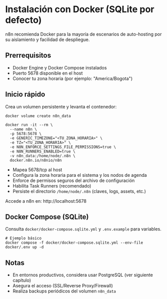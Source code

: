 # Instalación con Docker (SQLite por defecto)

n8n recomienda Docker para la mayoría de escenarios de auto-hosting por su aislamiento y facilidad de despliegue.

## Prerrequisitos
- Docker Engine y Docker Compose instalados
- Puerto 5678 disponible en el host
- Conocer tu zona horaria (por ejemplo: "America/Bogota")

## Inicio rápido

Crea un volumen persistente y levanta el contenedor:

```
docker volume create n8n_data

docker run -it --rm \
  --name n8n \
  -p 5678:5678 \
  -e GENERIC_TIMEZONE="<TU_ZONA_HORARIA>" \
  -e TZ="<TU_ZONA_HORARIA>" \
  -e N8N_ENFORCE_SETTINGS_FILE_PERMISSIONS=true \
  -e N8N_RUNNERS_ENABLED=true \
  -v n8n_data:/home/node/.n8n \
  docker.n8n.io/n8nio/n8n
```

- Mapea 5678/tcp al host
- Configura la zona horaria para el sistema y los nodos de agenda
- Enforce de permisos seguros del archivo de configuración
- Habilita Task Runners (recomendado)
- Persiste el directorio `/home/node/.n8n` (claves, logs, assets, etc.)

Accede a n8n en: http://localhost:5678

## Docker Compose (SQLite)

Consulta `docker/docker-compose.sqlite.yml` y `.env.example` para variables.

```
# Ejemplo básico
docker compose -f docker/docker-compose.sqlite.yml --env-file docker/.env up -d
```

## Notas
- En entornos productivos, considera usar PostgreSQL (ver siguiente capítulo)
- Asegura el acceso (SSL/Reverse Proxy/Firewall)
- Realiza backups periódicos del volumen `n8n_data`
